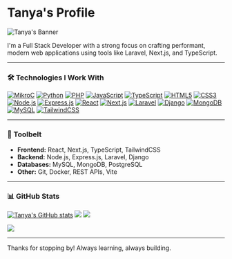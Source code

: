 #  Tanya's Profile

![Tanya's Banner](https://github.com/user-attachments/assets/3258891e-4f96-4a0e-95e4-ec84dcff7345)

I'm a Full Stack Developer with a strong focus on crafting performant, modern web applications using tools like Laravel, Next.js, and TypeScript.

---

### 🛠️ Technologies I Work With

[![MikroC](https://img.shields.io/badge/MikroC-%2300599C.svg?style=flat-square&logo=c&logoColor=white)](https://www.mikroe.com/mikroc)
[![Python](https://img.shields.io/badge/Python-%233670A0.svg?style=flat-square&logo=python&logoColor=ffdd54)](https://www.python.org/)
[![PHP](https://img.shields.io/badge/PHP-%23777BB4.svg?style=flat-square&logo=php&logoColor=white)](https://www.php.net/)
[![JavaScript](https://img.shields.io/badge/JavaScript-%23323330.svg?style=flat-square&logo=javascript&logoColor=%23F7DF1E)](https://developer.mozilla.org/en-US/docs/Web/JavaScript)
[![TypeScript](https://img.shields.io/badge/TypeScript-%23007ACC.svg?style=flat-square&logo=typescript&logoColor=white)](https://www.typescriptlang.org/)
[![HTML5](https://img.shields.io/badge/HTML5-%23E34F26.svg?style=flat-square&logo=html5&logoColor=white)](https://developer.mozilla.org/en-US/docs/Web/Guide/HTML/HTML5)
[![CSS3](https://img.shields.io/badge/CSS3-%231572B6.svg?style=flat-square&logo=css3&logoColor=white)](https://developer.mozilla.org/en-US/docs/Web/CSS)
[![Node.js](https://img.shields.io/badge/Node.js-6DA55F?style=flat-square&logo=node.js&logoColor=white)](https://nodejs.org/)
[![Express.js](https://img.shields.io/badge/Express.js-%23404d59.svg?style=flat-square&logo=express&logoColor=%2361DAFB)](https://expressjs.com/)
[![React](https://img.shields.io/badge/React-%2320232a.svg?style=flat-square&logo=react&logoColor=%2361DAFB)](https://reactjs.org/)
[![Next.js](https://img.shields.io/badge/Next.js-%23000000.svg?style=flat-square&logo=next.js&logoColor=white)](https://nextjs.org/)
[![Laravel](https://img.shields.io/badge/Laravel-%23FF2D20.svg?style=flat-square&logo=laravel&logoColor=white)](https://laravel.com/)
[![Django](https://img.shields.io/badge/Django-%23092E20.svg?style=flat-square&logo=django&logoColor=white)](https://www.djangoproject.com/)
[![MongoDB](https://img.shields.io/badge/MongoDB-%234ea94b.svg?style=flat-square&logo=mongodb&logoColor=white)](https://www.mongodb.com/)
[![MySQL](https://img.shields.io/badge/MySQL-%234479A1.svg?style=flat-square&logo=mysql&logoColor=white)](https://www.mysql.com/)
[![TailwindCSS](https://img.shields.io/badge/TailwindCSS-%2338B2AC.svg?style=flat-square&logo=tailwind-css&logoColor=white)](https://tailwindcss.com/)

---

### 🧰 Toolbelt

- **Frontend:** React, Next.js, TypeScript, TailwindCSS
- **Backend:** Node.js, Express.js, Laravel, Django
- **Databases:** MySQL, MongoDB, PostgreSQL
- **Other:** Git, Docker, REST APIs, Vite

---

### 📊 GitHub Stats

[![Tanya's GitHub stats](https://github-readme-stats.vercel.app/api?username=tanya556&show_icons=true&theme=radical)](https://github.com/tanya556)
![](https://github-readme-streak-stats.vercel.app/?user=tanya556&theme=dark&hide_border=true)
![](https://github-readme-stats.vercel.app/api/top-langs/?username=tanya556&theme=dark&hide_border=true&layout=compact)

[![](https://visitcount.itsvg.in/api?id=tanya556&icon=6&color=1)](https://visitcount.itsvg.in)

---

Thanks for stopping by! Always learning, always building.
